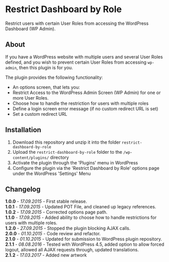 # Restrict Dashboard by Role

Restrict users with certain User Roles from accessing the WordPress Dashboard (WP Admin).

## About

If you have a WordPress website with multiple users and several User Roles defined, and you wish to prevent certain User Roles from accessing `wp-admin`, then this plugin is for you.

The plugin provides the following functionality:

- An options screen, that lets you:
 - Restrict Access to the WordPress Admin Screen (WP Admin) for one or more User Roles.
 - Choose how to handle the restriction for users with multiple roles
 - Define a login screen error message (if no custom redirect URL is set)
 - Set a custom redirect URL

## Installation

1. Download this repository and unzip it into the folder `restrict-dashboard-by-role`
2. Upload the `restrict-dashboard-by-role` folder to the `/wp-content/plugins/` directory
3. Activate the plugin through the 'Plugins' menu in WordPress
4. Configure the plugin via the 'Restrict Dashboard by Role' options page under the WordPress 'Settings' Menu

## Changelog

**1.0.0** - *17.09.2015* - First stable release.  
**1.0.1** - *17.09.2015* - Updated POT File, and cleaned up legacy references.  
**1.0.2** - *17.09.2015* - Corrected options page path.  
**1.1.0** - *17.09.2015* - Added ability to choose how to handle restrictions for users with multiple roles.  
**1.2.0** - *27.09.2015* - Stopped the plugin blocking AJAX calls.  
**2.0.0** - *01.10.2015* - Code review and refactor.  
**2.1.0** - *01.10.2015* - Updated for submission to WordPress plugin repository.  
**2.1.1** - *08.08.2016* - Tested with WordPress 4.5, added option to allow forced logout, allowed all AJAX requests through, updated translations.  
**2.1.2** - *17.03.2017* - Added new artwork 
